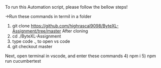 To run this Automation script, please follow the bellow steps!


->Run these commands in termil in a folder

1) git clone https://github.com/highrascal9098/ByteXL-Assignment/tree/master
   After cloning
2) cd ./ByteXL-Assignment
3) type code ., to open vs code
4) git checkout master

  Next, open terminal in vscode, and enter these commands
4) npm i
5) npm run cucumbertest
